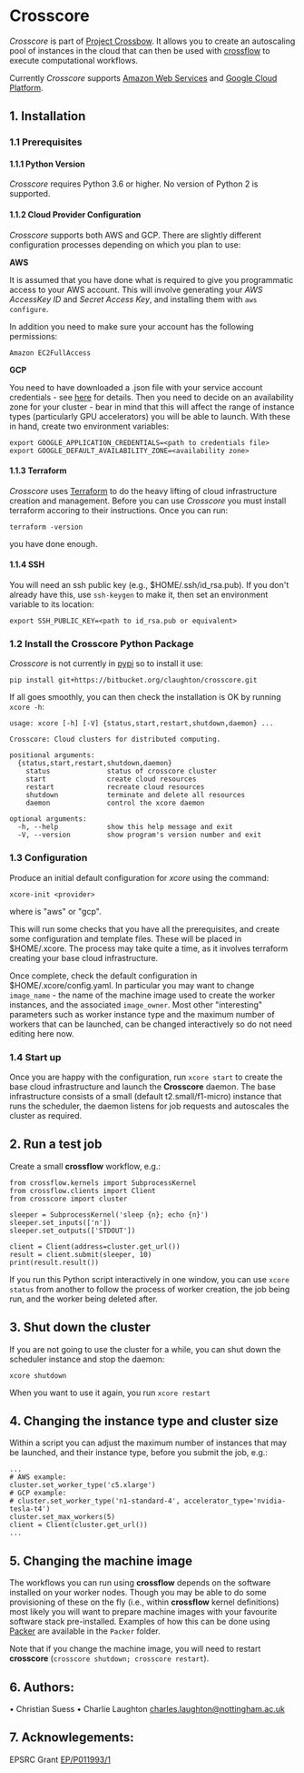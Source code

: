 # Crosscore

*Crosscore* is part of [Project Crossbow](https://bitbucket.org/claughton/crossbow). It
allows you to create an autoscaling pool of instances in the cloud that can then be used with [crossflow](https://bitbucket.org/claughton/crossflow) to execute computational workflows.

Currently *Crosscore* supports [Amazon Web Services](https://aws.amazon.com) and 
[Google Cloud Platform](https://cloud.google.com).

## 1. Installation
### 1.1 Prerequisites

#### 1.1.1 Python Version
*Crosscore* requires Python 3.6 or higher. No version of Python 2 is supported.

#### 1.1.2 Cloud Provider Configuration
*Crosscore* supports both AWS and GCP. There are slightly different configuration processes depending on which you plan to use:

**AWS**

It is assumed that you have done what is required to give you programmatic access to your AWS account. This
will involve generating your *AWS AccessKey ID* and *Secret Access Key*, and installing them with `aws configure`.

In addition you need to make sure your account has the following permissions:

    Amazon EC2FullAccess

**GCP**

You need to have downloaded a .json file with your service account credentials - see [here](https://cloud.google.com/iam/docs/creating-managing-service-account-keys) for details. Then you need to decide on an availability zone for your cluster - 
bear in mind that this will affect the range of instance types (particularly GPU accelerators) you will be able to launch.
With these in hand, create two environment variables:

    export GOOGLE_APPLICATION_CREDENTIALS=<path to credentials file>
    export GOOGLE_DEFAULT_AVAILABILITY_ZONE=<availability zone>

#### 1.1.3 Terraform
*Crosscore* uses [Terraform](https://www.terraform.io) to do the heavy lifting of cloud infrastructure
creation and management. Before you can use *Crosscore* you must install terraform accoring to their 
instructions. Once you can run:

    terraform -version

you have done enough.

#### 1.1.4 SSH
You will need an ssh public key (e.g., $HOME/.ssh/id_rsa.pub). If you don't already have this, use `ssh-keygen` to make it, then set an environment variable to
its location:

    export SSH_PUBLIC_KEY=<path to id_rsa.pub or equivalent>

### 1.2 Install the Crosscore Python Package
*Crosscore* is not currently in [pypi](https://pypi.org) so to install it use:

    pip install git+https://bitbucket.org/claughton/crosscore.git

If all goes smoothly, you can then check the installation is OK by running `xcore -h`:
    
    usage: xcore [-h] [-V] {status,start,restart,shutdown,daemon} ...
    
    Crosscore: Cloud clusters for distributed computing.
    
    positional arguments:
      {status,start,restart,shutdown,daemon}
        status              status of crosscore cluster
        start               create cloud resources
        restart             recreate cloud resources
        shutdown            terminate and delete all resources
        daemon              control the xcore daemon
    
    optional arguments:
      -h, --help            show this help message and exit
      -V, --version         show program's version number and exit

### 1.3 Configuration
Produce an initial default configuration for *xcore* using the command:

    xcore-init <provider>

where <provider> is "aws" or "gcp".

This will run some checks that you have all the prerequisites, and create some configuration and template
files. These will be placed in $HOME/.xcore. 
The process may take quite a time, as it involves terraform creating your base cloud infrastructure.

Once complete, check the default configuration in $HOME/.xcore/config.yaml. In particular you may want to change `image_name` - the name of the machine image
used to create the worker instances, and the associated `image_owner`. Most other "interesting" parameters such as worker instance type and the maximum number of workers that can be launched, can be changed interactively so do not need editing here now.

### 1.4 Start up
Once you are happy with the configuration, run `xcore start` to create the base cloud infrastructure and launch the **Crosscore** daemon. The base infrastructure consists of a small (default t2.small/f1-micro) instance that runs the scheduler, the daemon listens for job requests and autoscales the cluster as required.

## 2. Run a test job
Create a small **crossflow** workflow, e.g.:

    from crossflow.kernels import SubprocessKernel
    from crossflow.clients import Client
    from crosscore import cluster

    sleeper = SubprocessKernel('sleep {n}; echo {n}')
    sleeper.set_inputs(['n'])
    sleeper.set_outputs(['STDOUT'])

    client = Client(address=cluster.get_url())
    result = client.submit(sleeper, 10)
    print(result.result())

If you run this Python script interactively in one window, you can use 
`xcore status` from another to follow the process of worker creation, the 
job being run, and the worker being deleted after.
         
## 3. Shut down the cluster
If you are not going to use the cluster for a while, you can shut down the scheduler instance and stop the daemon:

    xcore shutdown

When you want to use it again, you run `xcore restart`

## 4. Changing the instance type and cluster size
Within a script you can adjust the maximum number of instances that may be 
launched, and their instance type, before you submit the job, e.g.:

    ...
    # AWS example:
    cluster.set_worker_type('c5.xlarge')
    # GCP example:
    # cluster.set_worker_type('n1-standard-4', accelerator_type='nvidia-tesla-t4')
    cluster.set_max_workers(5)
    client = Client(cluster.get_url())
    ...

## 5. Changing the machine image

The workflows you can run using **crossflow** depends on the software installed on your worker nodes. Though you may be able to do some provisioning 
of these on the fly (i.e., within **crossflow** kernel definitions) most likely you will want to prepare machine images with your favourite
software stack pre-installed. Examples of how this can be done using [Packer](https://www.packer.io) are available in the `Packer` folder.

Note that if you change the machine image, you will need to restart **crosscore** (`crosscore shutdown; crosscore restart`).

## 6. Authors:

• Christian Suess
• Charlie Laughton charles.laughton@nottingham.ac.uk

## 7. Acknowlegements:

EPSRC Grant [EP/P011993/1](https://gow.epsrc.ukri.org/NGBOViewGrant.aspx?GrantRef=EP/P011993/1)

